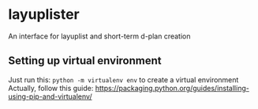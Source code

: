 # layuplister

An interface for layuplist and short-term d-plan creation

## Setting up virtual environment

Just run this: `python -m virtualenv env` to create a virtual environment
Actually, follow this guide:
https://packaging.python.org/guides/installing-using-pip-and-virtualenv/

